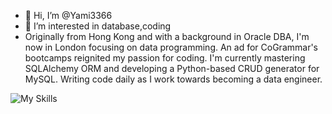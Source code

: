 - 👋 Hi, I’m @Yami3366
- 👀 I’m interested in database,coding
- Originally from Hong Kong and with a background in Oracle DBA, I'm now in London focusing on data programming. An ad for CoGrammar's bootcamps reignited my passion for coding. I'm currently mastering SQLAlchemy ORM and developing a Python-based CRUD generator for MySQL. Writing code daily as I work towards becoming a data engineer.

![My Skills](https://skillicons.dev/icons?i=py,git,github,sqlite,sql,oracle)
